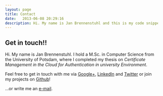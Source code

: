 ```yaml
---
layout: page
title: Contact
date:   2013-06-08 20:29:16
description: Hi. My name is Jan Brennenstuhl and this is my code snippet sharing project datahack:it!
---
```


## Get in touch!!

Hi. My name is Jan Brennenstuhl. I hold a M.Sc. in Computer Science from the University of Potsdam, where I completed my thesis on _Certificate Management in the Cloud for Authentication in university Environment_.

Feel free to get in touch with me via [Google+](https://plus.google.com/114762336236844514551), [LinkedIn](http://www.linkedin.com/in/jbspeakr) and [Twitter](https://twitter.com/jbspeakr) or join my projects on [Github](https://github.com/jbspeakr)!

...or write me an [e-mail](mailto:jan@brennenstuhl.me).
